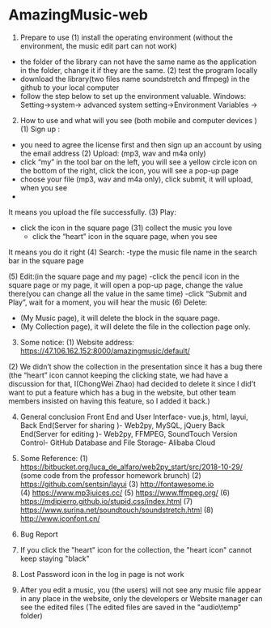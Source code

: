 # AmazingMusic-web
1.	Prepare to use 
(1)	install the operating environment (without the environment, the music edit part can not work)
-	the folder of the library can not have the same name as the application in the folder, change it if they are the same.
(2)	test the program locally
-	download the library(two files name soundstretch and ffmpeg) in the github to your local computer
-	follow the step below to set up the environment valuable.
Windows:
Setting->system-> advanced system setting->Environment Variables
->  


 

2.	How to use and what will you see (both mobile and computer devices )
(1)	Sign up :
-	you need to agree the license first and then sign up an account by using the email address 
(2)	Upload: (mp3, wav and m4a only)
-	click  “my” in the tool bar on the left, you will see a yellow circle icon on the bottom of the right, click the icon, you will see a pop-up page 
-	choose your file (mp3, wav and m4a only), click submit, it will upload, when you see 
-	 
It means you upload the file successfully.
(3)	Play:
- click the icon in the square page
       (31)   collect the music you love
     - click the “heart” icon in the square page, when you see 
 
It means you do it right
(4)	Search:
-type the music file name in the search bar in the square page



(5)	Edit:(in the square page and my page)
-click the pencil icon in the square page or my page, it will open a pop-up page, change the value there(you can change all the value in the same time)
-click “Submit and Play”, wait for a moment, you will hear the music
(6)	Delete:
-	(My Music page), it will delete the block in the square page.
-	(My Collection page), it will delete the file in the collection page only.
3.	Some notice:
(1)	Website address: https://47.106.162.152:8000/amazingmusic/default/ 

(2)	We didn’t show the collection in the presentation since it has a bug there (the “heart” icon cannot keeping the clicking state, we had have a discussion for that, I(ChongWei Zhao) had decided to delete it since I did’t want to put a feature which has a bug in the website, but other team members insisted on having this feature, so I added it back.)


4.	General conclusion
Front End and User Interface- vue.js, html, layui,
Back End(Server for sharing )- Web2py, MySQL, jQuery
Back End(Server for editing )- Web2py, FFMPEG, SoundTouch
Version Control- GitHub
Database and File Storage- Alibaba Cloud

5.	Some Reference:
(1)	https://bitbucket.org/luca_de_alfaro/web2py_start/src/2018-10-29/ (some code from the professor homework brunch)
(2)	https://github.com/sentsin/layui
(3)	http://fontawesome.io   
(4)	https://www.mp3juices.cc/ 
(5)	https://www.ffmpeg.org/
(6)	https://mdipierro.github.io/stupid.css/index.html 
(7)	https://www.surina.net/soundtouch/soundstretch.html 
(8)	http://www.iconfont.cn/ 

6.	Bug Report
1. If you click the "heart" icon for the collection, the "heart icon" cannot keep staying "black"
2. Lost Password icon in the log in page is not work
3. After you edit a music, you (the users) will not see any music file appear in any place in the website, 
only the developers or Website manager can see the edited files 
(The edited files are saved in the "audio\temp" folder)


